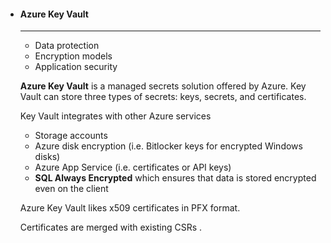 -   #### Azure Key Vault

    ---

    - Data protection
    - Encryption models
    - Application security

    **Azure Key Vault** is a managed secrets solution offered by Azure.
    Key Vault can store three types of secrets: keys, secrets, and certificates.

    Key Vault integrates with other Azure services

    - Storage accounts
    - Azure disk encryption (i.e. Bitlocker keys for encrypted Windows disks)
    - Azure App Service (i.e. certificates or API keys)
    - **SQL Always Encrypted** which ensures that data is stored encrypted even on the client

    Azure Key Vault likes x509 certificates in PFX format.

    Certificates are merged with existing CSRs .    